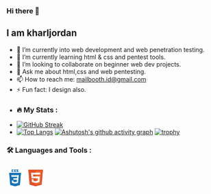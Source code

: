 ### Hi there 👋
## I am kharljordan
- 🔭 I’m currently into web development and web penetration testing.
- 🌱 I’m currently learning html & css and pentest tools.
- 👯 I’m looking to collaborate on beginner web dev projects.
- 💬 Ask me about html,css and web pentesting.
- 📫 How to reach me: mailbooth.id@gmail.com
- ⚡ Fun fact: I design also.
- ### :fire: My Stats : 
- [![GitHub Streak](http://github-readme-streak-stats.herokuapp.com?user=kharljordan&theme=dark&background=000000)](https://git.io/streak-stats)
- [![Top Langs](https://github-readme-stats.vercel.app/api/top-langs/?username=kharljordan&layout=compact&theme=vision-friendly-dark)](https://github.com/kharljordan/github-readme-stats)
[![Ashutosh's github activity graph](https://github-readme-activity-graph.cyclic.app/graph?username=kharljordan&bg_color=fffff0&color=708090&line=24292e&point=24292e&area=true&hide_border=true)](https://github.com/kharljordan/github-readme-activity-graph)
[![trophy](https://github-profile-trophy.vercel.app/?username=kharljordan&theme=onedark)](https://github.com/kharljordan/github-profile-trophy)

### :hammer_and_wrench: Languages and Tools :
##
<html>
   <body>
      <div id="icons">
      <img src="https://github.com/devicons/devicon/blob/master/icons/css3/css3-plain-wordmark.svg"  title="CSS3" alt="CSS" width="40" height="40"/>&nbsp;
      <img src="https://github.com/devicons/devicon/blob/master/icons/html5/html5-original.svg" title="HTML5" alt="HTML" width="40" height="40"/>&nbsp;
      </div>
   </body>
 </html> 
